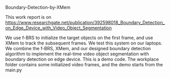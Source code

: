 Boundary-Detection-by-XMem 

This work report is on https://www.researchgate.net/publication/392598018_Boundary_Detection_on_Edge_Device_with_Video_Object_Segmentation

We use f-BRS to initialize the target objects on the first frame, and use XMem to track the subsequent frames. We test this system on our laptops. We combine the f-BRS, XMem, and our designed boundary detection algorithm to implement the real-time video object segmentation with boundary detection on edge device. This is a demo code. The workplace folder contains some initialized video frames, and the demo starts from the main.py
